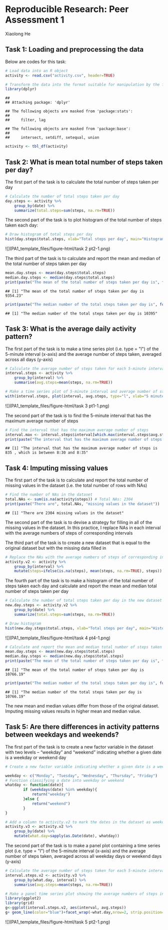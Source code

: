 # Reproducible Research: Peer Assessment 1
Xiaolong He  

## Task 1: Loading and preprocessing the data 
Below are codes for this task:

```r
# Load data into an R object
activity <- read.csv("activity.csv", header=TRUE)

# Transform the data into the format suitable for manipulation by the functions of dplyr package
library(dplyr)
```

```
## 
## Attaching package: 'dplyr'
```

```
## The following objects are masked from 'package:stats':
## 
##     filter, lag
```

```
## The following objects are masked from 'package:base':
## 
##     intersect, setdiff, setequal, union
```

```r
activity <- tbl_df(activity)
```

## Task 2: What is mean total number of steps taken per day?

The first part of the task is to calculate the total number of steps taken per day

```r
# Calculate the number of total steps taken per day
day.steps <- activity %>%
    group_by(date) %>%
    summarize(total.steps=sum(steps, na.rm=TRUE))
```

The second part of the task is  to plot histogram of the total number of steps taken each day:

```r
# Draw histogram of total steps per day
hist(day.steps$total.steps, xlab="Total steps per day", main="Histogram of total steps per day")
```

![](PA1_template_files/figure-html/task 2 pt2-1.png)<!-- -->

The third part of the task is to calculate and report the mean and median of the total number of steps taken per day

```r
mean.day.steps <- mean(day.steps$total.steps)
median.day.steps <- median(day.steps$total.steps)
print(paste("The mean of the total number of steps taken per day is", format(mean.day.steps)))
```

```
## [1] "The mean of the total number of steps taken per day is 9354.23"
```

```r
print(paste("The median number of the total steps taken per day is", format(median.day.steps)))
```

```
## [1] "The median number of the total steps taken per day is 10395"
```

## Task 3: What is the average daily activity pattern?

The first part of the task is to make a time series plot (i.e. type = "l") of the 5-minute interval (x-axis) and the average number of steps taken, averaged across all days (y-axis)

```r
# Calculate the average number of steps taken for each 5-minute interval across all days
interval.steps <- activity %>%
    group_by(interval) %>%
    summarise(avg.steps=mean(steps, na.rm=TRUE))

# Make a time series plot of 5-minute interval and average number of steps
with(interval.steps, plot(interval, avg.steps, type="l", xlab="5 minutes intervals", ylab="Average steps"))
```

![](PA1_template_files/figure-html/task 3 pt1-1.png)<!-- -->

The second part of the task is to find the 5-minute interval that has the maximum average number of steps

```r
# Find the interval that has the maximum average number of steps
interval.max <- interval.steps$interval[which.max(interval.steps$avg.steps)]
print(paste("The interval that has the maximum average number of steps is", interval.max, ", which is between 8:30 and 8:35"))
```

```
## [1] "The interval that has the maximum average number of steps is 835 , which is between 8:30 and 8:35"
```

## Task 4: Imputing missing values

The first part of the task is to calculate and report the total number of missing values in the dataset (i.e. the total number of rows with NAs)

```r
# Find the number of NAs in the dataset
total.NAs <- sum(is.na(activity$steps)) # Total NAs: 2304
print(paste("There are", total.NAs, "missing values in the dataset"))
```

```
## [1] "There are 2304 missing values in the dataset"
```

The second part of the task is to devise a strategy for filling in all of the missing values in the dataset. 
In this practice, I replace NAs in each interval with the average numbers of steps of corresponding intervals

The third part of the task is to create a new dataset that is equal to the original dataset but with the missing data filled in

```r
# Replace the NAs with the average numbers of steps of corresponding intervals, the resulting new dataset is activity.v2
activity.v2 <- activity %>%
    group_by(interval) %>%
    mutate(steps=ifelse(is.na(steps), mean(steps, na.rm=TRUE), steps))
```

The fourth part of the task is to make a histogram of the total number of steps taken each day and calculate and report the mean and median total number of steps taken per day

```r
# Calculate the number of total steps taken per day in the new dataset
new.day.steps <- activity.v2 %>%
    group_by(date) %>%
    summarize(total.steps=sum(steps, na.rm=TRUE))

# Draw histogram
hist(new.day.steps$total.steps, xlab="Total steps per day", main="Histogram of total steps per day")
```

![](PA1_template_files/figure-html/task 4 pt4-1.png)<!-- -->

```r
# Calculate and report the mean and median total number of steps taken per day
mean.day.steps <- mean(new.day.steps$total.steps)
median.day.steps <- median(new.day.steps$total.steps)
print(paste("The mean of the total number of steps taken per day is", format(mean.day.steps)))
```

```
## [1] "The mean of the total number of steps taken per day is 10766.19"
```

```r
print(paste("The median number of the total steps taken per day is", format(median.day.steps)))
```

```
## [1] "The median number of the total steps taken per day is 10766.19"
```

The new mean and median values differ from those of the original dataset. Imputing missing values results in higher mean and median value.

## Task 5: Are there differences in activity patterns between weekdays and weekends?

The first part of the  task is to create a new factor variable in the dataset with two levels – “weekday” and “weekend” indicating whether a given date is a weekday or weekend day

```r
# Create a new factor variable indicating whether a given date is a weekday or a weekend 

weekday <- c("Monday", "Tuesday", "Wednesday", "Thursday", "Friday")
# Function classifying a date into weekday or weekend
whatday <- function(date){
        if (weekdays(date) %in% weekday){
            return("weekday")
        }else {
            return("weekend")
        }
}

# Add a column to activity.v2 to mark the dates in the dataset as weekday or weekend.
activity.v3 <- activity.v2 %>%
    group_by(date) %>%
    mutate(what.day=sapply(as.Date(date), whatday))
```

The second part of the task is to make a panel plot containing a time series plot (i.e. type = "l") of the 5-minute interval (x-axis) and the average number of steps taken, averaged across all weekday days or weekend days (y-axis)

```r
# Calculate the average number of steps taken for each 5-minute interval across all weekdays and or weekend days
interval.steps.v2 <- activity.v3 %>%
    group_by(what.day, interval) %>%
    summarise(avg.steps=mean(steps, na.rm=TRUE))

# Make a panel time series plot showing the average numbers of steps in every 5-minute intervals across all weekdays or across all weekend days
library(ggplot2)
library(grid)
g<-ggplot(interval.steps.v2, aes(interval, avg.steps))
g+ geom_line(color="blue")+facet_wrap(~what.day,nrow=2, strip.position="top")+labs(x="Interval", y="Number of average steps")+theme(strip.background = element_rect(colour = "black", fill="#F1DABC"), strip.text.x = element_text(size = 12), panel.spacing = unit(0, "lines"))
```

![](PA1_template_files/figure-html/task 5 pt2-1.png)<!-- -->


























